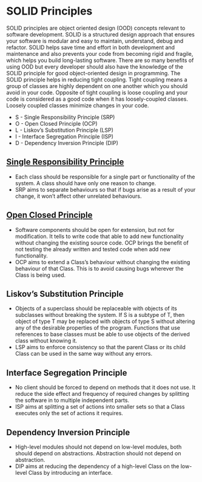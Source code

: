 # SOLID Principles

SOLID principles are object oriented design (OOD) concepts relevant to software development. SOLID is a structured design approach that ensures your software is modular and easy to maintain, understand, debug and refactor. SOLID helps save time and effort in both development and maintenance and also prevents your code from becoming rigid and fragile, which helps you build long-lasting software. There are so many benefits of using OOD but every developer should also have the knowledge of the SOLID principle for good object-oriented design in programming. The SOLID principle helps in reducing tight coupling. Tight coupling means a group of classes are highly dependent on one another which you should avoid in your code. Opposite of tight coupling is loose coupling and your code is considered as a good code when it has loosely-coupled classes. Loosely coupled classes minimize changes in your code.

- S - Single Responsibility Principle (SRP)
- O - Open Closed Principle (OCP)
- L - Liskov’s Substitution Principle (LSP)
- I - Interface Segregation Principle (ISP)
- D - Dependency Inversion Principle (DIP)

## [Single Responsibility Principle](01%20-%20Single%20Responsibility%20Principle)

- Each class should be responsible for a single part or functionality of the system. A class should have only one reason to change.
- SRP aims to separate behaviours so that if bugs arise as a result of your change, it won’t affect other unrelated behaviours.

## [Open Closed Principle](02%20-%20Open%20Closed%20Principle)

- Software components should be open for extension, but not for modification. It tells to write code that able to add new functionality without changing the existing source code. OCP brings the benefit of not testing the already written and tested code when add new functionality. 
- OCP aims to extend a Class’s behaviour without changing the existing behaviour of that Class. This is to avoid causing bugs wherever the Class is being used.

## Liskov’s Substitution Principle

- Objects of a superclass should be replaceable with objects of its subclasses without breaking the system. If S is a subtype of T, then object of type T may be replaced with objects of type S without altering any of the desirable properties of the program. Functions that use references to base classes must be able to use  objects of the derived class without knowing it.
-  LSP aims to enforce consistency so that the parent Class or its child Class can be used in the same way without any errors.

## Interface Segregation Principle

- No client should be forced to depend on methods that it does not use. It reduce the side effect and frequency of required changes by splitting the software in to multiple independent parts. 
- ISP aims at splitting a set of actions into smaller sets so that a Class executes only the set of actions it requires.
  
## Dependency Inversion Principle

- High-level modules should not depend on low-level modules, both should depend on abstractions. Abstraction should not depend on abstraction.
- DIP aims at reducing the dependency of a high-level Class on the low-level Class by introducing an interface.